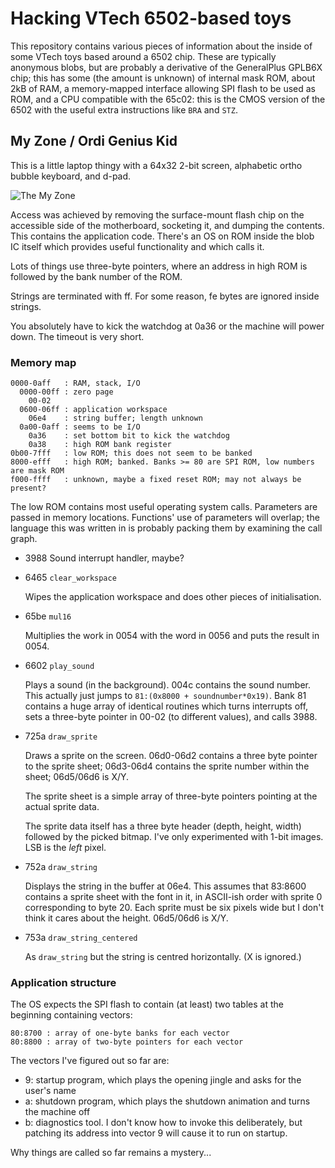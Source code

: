 Hacking VTech 6502-based toys
=============================

This repository contains various pieces of information about the inside of some
VTech toys based around a 6502 chip. These are typically anonymous blobs, but
are probably a derivative of the GeneralPlus GPLB6X chip; this has some (the
amount is unknown) of internal mask ROM, about 2kB of RAM, a memory-mapped
interface allowing SPI flash to be used as ROM, and a CPU compatible with the
65c02: this is the CMOS version of the 6502 with the useful extra instructions
like `BRA` and `STZ`.

My Zone / Ordi Genius Kid
-------------------------

This is a little laptop thingy with a 64x32 2-bit screen, alphabetic ortho bubble keyboard, and d-pad.

![The My Zone](https://cdn-vtech-jouets.vtech.com/assets/7846f227-1252-4c68-b760-388aa10b1863/196305_ordi-genius-kid.jpg) 

Access was achieved by removing the surface-mount flash chip on the accessible
side of the motherboard, socketing it, and dumping the contents. This contains
the application code. There's an OS on ROM inside the blob IC itself which
provides useful functionality and which calls it.

Lots of things use three-byte pointers, where an address in high ROM is
followed by the bank number of the ROM.

Strings are terminated with ff. For some reason, fe bytes are ignored
inside strings.

You absolutely have to kick the watchdog at 0a36 or the machine will power
down. The timeout is very short.

### Memory map

```
0000-0aff   : RAM, stack, I/O
  0000-00ff : zero page
    00-02   
  0600-06ff : application workspace
    06e4    : string buffer; length unknown
  0a00-0aff : seems to be I/O
    0a36    : set bottom bit to kick the watchdog
    0a38    : high ROM bank register
0b00-7fff   : low ROM; this does not seem to be banked
8000-efff   : high ROM; banked. Banks >= 80 are SPI ROM, low numbers are mask ROM
f000-ffff   : unknown, maybe a fixed reset ROM; may not always be present?
```

The low ROM contains most useful operating system calls. Parameters are passed
in memory locations. Functions' use of parameters will overlap; the language
this was written in is probably packing them by examining the call graph.

 - 3988 Sound interrupt handler, maybe?

 - 6465 `clear_workspace`

   Wipes the application workspace and does other pieces of initialisation.

 - 65be `mul16`

   Multiplies the work in 0054 with the word in 0056 and puts the result in
   0054.

 - 6602 `play_sound`

   Plays a sound (in the background). 004c contains the sound number. This
   actually just jumps to `81:(0x8000 + soundnumber*0x19)`. Bank 81
   contains a huge array of identical routines which turns interrupts off,
   sets a three-byte pointer in 00-02 (to different values), and calls
   3988.

 - 725a `draw_sprite`

   Draws a sprite on the screen. 06d0-06d2 contains a three byte pointer to
   the sprite sheet; 06d3-06d4 contains the sprite number within the sheet;
   06d5/06d6 is X/Y.

   The sprite sheet is a simple array of three-byte pointers pointing at the
   actual sprite data.

   The sprite data itself has a three byte header (depth, height, width)
   followed by the picked bitmap. I've only experimented with 1-bit images.
   LSB is the _left_ pixel.

 - 752a `draw_string`

   Displays the string in the buffer at 06e4. This assumes that 83:8600
   contains a sprite sheet with the font in it, in ASCII-ish order with sprite
   0 corresponding to byte 20. Each sprite must be six pixels wide but I
   don't think it cares about the height. 06d5/06d6 is X/Y.

 - 753a `draw_string_centered`

   As `draw_string` but the string is centred horizontally. (X is ignored.)
 
 ### Application structure

 The OS expects the SPI flash to contain (at least) two tables at the beginning
 containing vectors:

```
80:8700 : array of one-byte banks for each vector
80:8800 : array of two-byte pointers for each vector
```

The vectors I've figured out so far are:

  - 9: startup program, which plays the opening jingle and asks for the user's
	name
  - a: shutdown program, which plays the shutdown animation and turns the
	machine off
  - b: diagnostics tool. I don't know how to invoke this deliberately, but
    patching its address into vector 9 will cause it to run on startup.

Why things are called so far remains a mystery...

